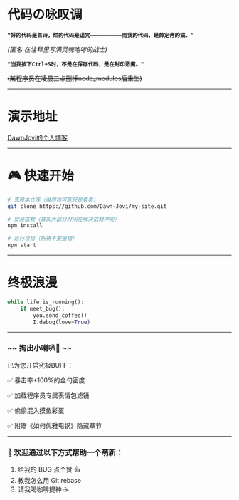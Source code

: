 # 代码の咏叹调
**`"好的代码是首诗，烂的代码是诅咒——————————而我的代码，是薛定谔的猫。"`**

*(匿名·在注释里写满灵魂咆哮的战士)*

**`"当我按下Ctrl+S时，不是在保存代码，是在封印恶魔。"`**

~~(某程序员在凌晨三点删掉node_modules后重生)~~

---

# 演示地址

[DawnJovi的个人博客](https://dawn-jovi.github.io/my-site/)

---

# 🎮 快速开始

```bash
# 克隆本仓库（虽然你可能只是看看）
git clone https://github.com/Dawn-Jovi/my-site.git

# 安装依赖（其实大部分时间在解决依赖冲突）
npm install

# 运行项目（祈祷不要报错）
npm start
```

---

# 终极浪漫

```Python
while life.is_running():  
    if meet_bug():  
        you.send_coffee()  
        I.debug(love=True)  
```

---
### ~~ 掏出小喇叭📣 ~~
已为您开启究极BUFF：

✅ 暴击率+100%的金句密度

✅ 加载程序员专属表情包滤镜

✅ 偷偷混入摸鱼彩蛋

✅ 附赠《如何优雅甩锅》隐藏章节

---


### 🤝 欢迎通过以下方式帮助一个萌新：


1. 给我的 BUG 点个赞 👍
2. 教我怎么用 Git rebase
3. 请我喝咖啡提神 ☕







<!-- 把秘密写在这里，只有看源码的人会发现 -->
<!-- 🎉 抓到你了！ -->
<!-- 既然你都打开源码了... 要不要考虑教我写代码？-->
<!-- 联系邮箱: dawnjovi@163.com -->
